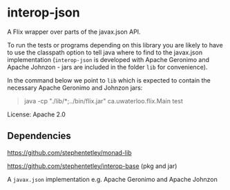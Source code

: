 # interop-json

A Flix wrapper over parts of the javax.json API.

To run the tests or programs depending on this library you are likely to 
have to use the classpath option to tell java where to find to the javax.json 
implementation (`interop-json` is developed with Apache Geronimo and Apache 
Johnzon - jars are included in the folder `lib` for convenience).

In the command below we point to `lib` which is expected to contain the 
necessary Apache Geronimo and Johnzon jars:

> java -cp "./lib/*;../bin/flix.jar" ca.uwaterloo.flix.Main test

License: Apache 2.0

## Dependencies

https://github.com/stephentetley/monad-lib

https://github.com/stephentetley/interop-base (pkg and jar)

A `javax.json` implementation e.g. Apache Geronimo  and Apache Johnzon

